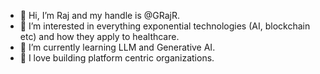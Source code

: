 - 👋 Hi, I’m Raj and my handle is @GRajR.
- 👀 I’m interested in everything exponential technologies (AI, blockchain etc) and how they apply to healthcare.
- 🌱 I’m currently learning LLM and Generative AI.
- 💞️ I love building platform centric organizations.


<!---
GRajR/GRajR is a ✨ special ✨ repository because its `README.md` (this file) appears on your GitHub profile.
You can click the Preview link to take a look at your changes.
--->
